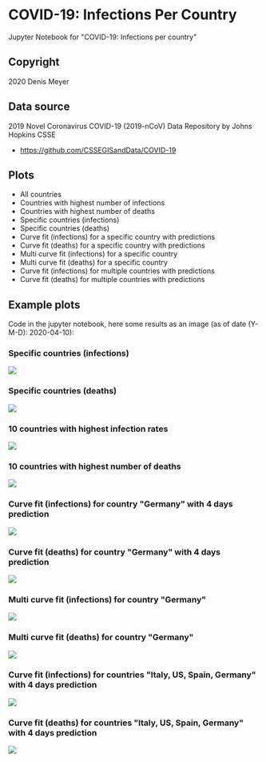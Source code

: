 # COVID-19: Infections Per Country

Jupyter Notebook for "COVID-19: Infections per country"

## Copyright

2020 Denis Meyer

## Data source

2019 Novel Coronavirus COVID-19 (2019-nCoV) Data Repository by Johns Hopkins CSSE

* https://github.com/CSSEGISandData/COVID-19

## Plots

* All countries
* Countries with highest number of infections
* Countries with highest number of deaths
* Specific countries (infections)
* Specific countries (deaths)
* Curve fit (infections) for a specific country with predictions
* Curve fit (deaths) for a specific country with predictions
* Multi curve fit (infections) for a specific country
* Multi curve fit (deaths) for a specific country
* Curve fit (infections) for multiple countries with predictions
* Curve fit (deaths) for multiple countries with predictions

## Example plots

Code in the jupyter notebook, here some results as an image (as of date (Y-M-D): 2020-04-10):

### Specific countries (infections)

![](images/2020-04-10/Specific-Countries-Infections-Germany-Spain-Iran-US-France-Korea-South-Switzerland-UnitedKingdom.png?raw=true)

### Specific countries (deaths)

![](images/2020-04-10/Specific-Countries-Deaths-Germany-Spain-Iran-US-France-Korea-South-Switzerland-UnitedKingdom.png?raw=true)

### 10 countries with highest infection rates

![](images/2020-04-10/10-Countries-With-Highest-Number-Of-Infections.png?raw=true)

### 10 countries with highest number of deaths

![](images/2020-04-10/10-Countries-With-Highest-Number-Of-Deaths.png?raw=true)

### Curve fit (infections) for country "Germany" with 4 days prediction

![](images/2020-04-10/Curve-Fit-Infections-Germany.png?raw=true)

### Curve fit (deaths) for country "Germany" with 4 days prediction

![](images/2020-04-10/Curve-Fit-Deaths-Germany.png?raw=true)

### Multi curve fit (infections) for country "Germany"

![](images/2020-04-10/Multi-Curve-Fit-Infections-Germany.png?raw=true)

### Multi curve fit (deaths) for country "Germany"

![](images/2020-04-10/Multi-Curve-Fit-Deaths-Germany.png?raw=true)

### Curve fit (infections) for countries "Italy, US, Spain, Germany" with 4 days prediction

![](images/2020-04-10/Curve-Fit-Infections-Italy-US-Spain-Germany.png?raw=true)

### Curve fit (deaths) for countries "Italy, US, Spain, Germany" with 4 days prediction

![](images/2020-04-10/Curve-Fit-Deaths-Italy-US-Spain-Germany.png?raw=true)
